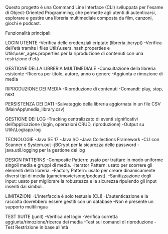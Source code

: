 Questo progetto è una Command Line Interface (CLI) sviluppata per l'esame di Object-Oriented Programming,
che permette agli utenti di autenticarsi, esplorare e gestire una libreria multimediale composta da film, canzoni, giochi e podcast.

Funzionalità principali:

LOGIN UTENTE
-Verifica delle credenziali criptate (libreria jbcrypt) 
-Verifica dell'età tramite i files Utils\users_hash.properties e 
Utils\user_ages.properties per la riproduzione di contenuti con una restrizione d'età

GESTIONE DELLA LIBRERIA MULTIMEDIALE
-Consultazione della libreria esistente
-Ricerca per titolo, autore, anno o genere
-Aggiunta e rimozione di media

RIPRODUZIONE DEI MEDIA
-Riproduzione di contenuti
-Comandi: play, stop, next

PERSISTENZA DEI DATI
-Salvataggio della libreria aggiornata in un file CSV (MainApp\media_library.csv)

GESTIONE DEI LOG
-Tracking centralizzato di eventi significativi dell’applicazione (login, operazioni CRUD, riproduzione)
-Output su Utils\Log\app.log

TECNOLOGIE
-Java SE 17
-Java I/O
-Java Collections Framework
-CLI con Scanner e System.out
-jBCrypt per la sicurezza delle password
-java.util.logging per la gestione dei log

DESIGN PATTERNS
-Composite Pattern: usato per trattare in modo uniforme singoli media e gruppi di media.
-Iterator Pattern: usato per scorrere gli elementi della libreria.
-Factory Pattern: usato per creare dinamicamente diversi tipi di media (game/movie/song/podcast).
-Sanitizzazione degli input: usato per migliorare la robustezza e la sicurezza ripulendo gli input inseriti dai simboli.

LIMITAZIONI
-L’interfaccia è solo testuale (CLI)
-L'autenticazione e la raccolta dovrebbero essere gestiti con un database
-Non è presente un supporto multilingua

TEST SUITE (junit)
-Verifica del login
-Verifica corretta aggiunta/rimozione/ricerca dei media
-Test sui comandi di riproduzione
-Test Restrizione in base all'età